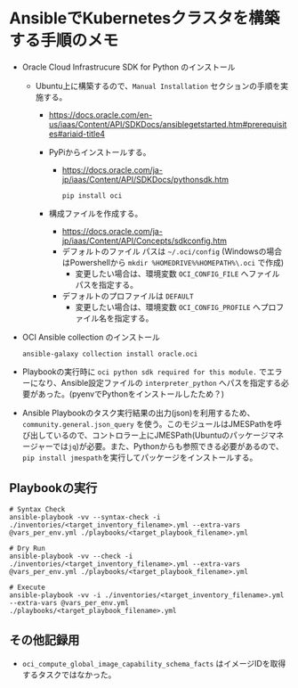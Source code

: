 # AnsibleでKubernetesクラスタを構築する手順のメモ

- Oracle Cloud Infrastrucure SDK for Python のインストール

  - Ubuntu上に構築するので、`Manual Installation` セクションの手順を実施する。
    - <https://docs.oracle.com/en-us/iaas/Content/API/SDKDocs/ansiblegetstarted.htm#prerequisites#ariaid-title4>

    - PyPiからインストールする。
      - <https://docs.oracle.com/ja-jp/iaas/Content/API/SDKDocs/pythonsdk.htm>

        ```shell
        pip install oci
        ```

    - 構成ファイルを作成する。
      - <https://docs.oracle.com/ja-jp/iaas/Content/API/Concepts/sdkconfig.htm>
      - デフォルトのファイル パスは `~/.oci/config` (Windowsの場合はPowershellから `mkdir %HOMEDRIVE%%HOMEPATH%\.oci` で作成)
        - 変更したい場合は、環境変数 `OCI_CONFIG_FILE` へファイル パスを指定する。
      - デフォルトのプロファイルは `DEFAULT`
        - 変更したい場合は、環境変数 `OCI_CONFIG_PROFILE` へプロファイル名を指定する。

- OCI Ansible collection のインストール

  ```shell
  ansible-galaxy collection install oracle.oci
  ```

- Playbookの実行時に `oci python sdk required for this module.` でエラーになり、Ansible設定ファイルの `interpreter_python` へパスを指定する必要があった。(pyenvでPythonをインストールしたため？)

- Ansible Playbookのタスク実行結果の出力(json)を利用するため、`community.general.json_query` を使う。このモジュールはJMESPathを呼び出しているので、コントロラー上にJMESPath(Ubuntuのパッケージマネージャーでは`jq`)が必要。また、Pythonからも参照できる必要があるので、`pip install jmespath`を実行してパッケージをインストールする。

## Playbookの実行

```shell
# Syntax Check
ansible-playbook -vv --syntax-check -i ./inventories/<target_inventory_filename>.yml --extra-vars @vars_per_env.yml ./playbooks/<target_playbook_filename>.yml

# Dry Run
ansible-playbook -vv --check -i ./inventories/<target_inventory_filename>.yml --extra-vars @vars_per_env.yml ./playbooks/<target_playbook_filename>.yml

# Execute
ansible-playbook -vv -i ./inventories/<target_inventory_filename>.yml --extra-vars @vars_per_env.yml ./playbooks/<target_playbook_filename>.yml
```

## その他記録用

- `oci_compute_global_image_capability_schema_facts` はイメージIDを取得するタスクではなかった。
